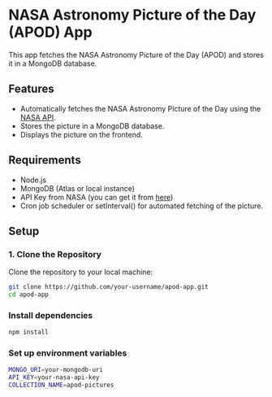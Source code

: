 
# NASA Astronomy Picture of the Day (APOD) App

This app fetches the NASA Astronomy Picture of the Day (APOD) and stores it in a MongoDB database.

## Features

- Automatically fetches the NASA Astronomy Picture of the Day using the [NASA API](https://api.nasa.gov/).
- Stores the picture in a MongoDB database.
- Displays the picture on the frontend.

## Requirements

- Node.js
- MongoDB (Atlas or local instance)
- API Key from NASA (you can get it from [here](https://api.nasa.gov/))
- Cron job scheduler or setInterval() for automated fetching of the picture.

## Setup

### 1. Clone the Repository

Clone the repository to your local machine:

```bash
git clone https://github.com/your-username/apod-app.git
cd apod-app
```
### Install dependencies
```bash
npm install
```
### Set up environment variables

```bash
MONGO_URI=your-mongodb-uri
API_KEY=your-nasa-api-key
COLLECTION_NAME=apod-pictures
```

